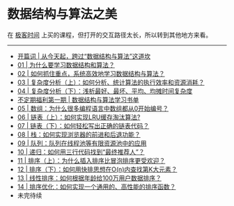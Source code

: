 # 数据结构与算法之美

在 [极客时间](https://time.geekbang.org/) 上买的课程，但打开的交互路径太长，所以转到其他地方来看。  

---

* [开篇词 | 从今天起，跨过“数据结构与算法”这道坎](https://github.com/foreverZ133/Beauty-of-Data-Structure-and-Algorithms/issues/1)
* [01 | 为什么要学习数据结构和算法？](https://github.com/foreverZ133/Beauty-of-Data-Structure-and-Algorithms/issues/2)
* [02 | 如何抓住重点，系统高效地学习数据结构与算法？](https://github.com/foreverZ133/Beauty-of-Data-Structure-and-Algorithms/issues/3)
* [03 | 复杂度分析（上）：如何分析、统计算法的执行效率和资源消耗？](https://github.com/foreverZ133/Beauty-of-Data-Structure-and-Algorithms/issues/4)
* [04 | 复杂度分析（下）：浅析最好、最坏、平均、均摊时间复杂度](https://github.com/foreverZ133/Beauty-of-Data-Structure-and-Algorithms/issues/5)
* [不定期福利第一期 | 数据结构与算法学习书单](https://github.com/foreverZ133/Beauty-of-Data-Structure-and-Algorithms/issues/6)
* [05 | 数组：为什么很多编程语言中数组都从0开始编号？](https://github.com/foreverZ133/Beauty-of-Data-Structure-and-Algorithms/issues/7)
* [06 | 链表（上）：如何实现LRU缓存淘汰算法?](https://github.com/foreverZ133/Beauty-of-Data-Structure-and-Algorithms/issues/8)
* [07 | 链表（下）：如何轻松写出正确的链表代码？](https://github.com/foreverZ133/Beauty-of-Data-Structure-and-Algorithms/issues/9)
* [08 | 栈：如何实现浏览器的前进和后退功能？](https://github.com/foreverZ133/Beauty-of-Data-Structure-and-Algorithms/issues/10)
* [09 | 队列：队列在线程池等有限资源池中的应用](https://github.com/foreverZ133/Beauty-of-Data-Structure-and-Algorithms/issues/11)
* [10 | 递归：如何用三行代码找到“最终推荐人”？](https://github.com/foreverZ133/Beauty-of-Data-Structure-and-Algorithms/issues/12)
* [11 | 排序（上）：为什么插入排序比冒泡排序更受欢迎？](https://github.com/foreverZ133/Beauty-of-Data-Structure-and-Algorithms/issues/13)
* [12 | 排序（下）：如何用快排思想在O(n)内查找第K大元素？](https://github.com/foreverZ133/Beauty-of-Data-Structure-and-Algorithms/issues/14)
* [13 | 线性排序：如何根据年龄给100万用户数据排序？](https://github.com/foreverZ133/Beauty-of-Data-Structure-and-Algorithms/issues/15)
* [14 | 排序优化：如何实现一个通用的、高性能的排序函数？](https://github.com/foreverZ133/Beauty-of-Data-Structure-and-Algorithms/issues/16)
* 未完待续
